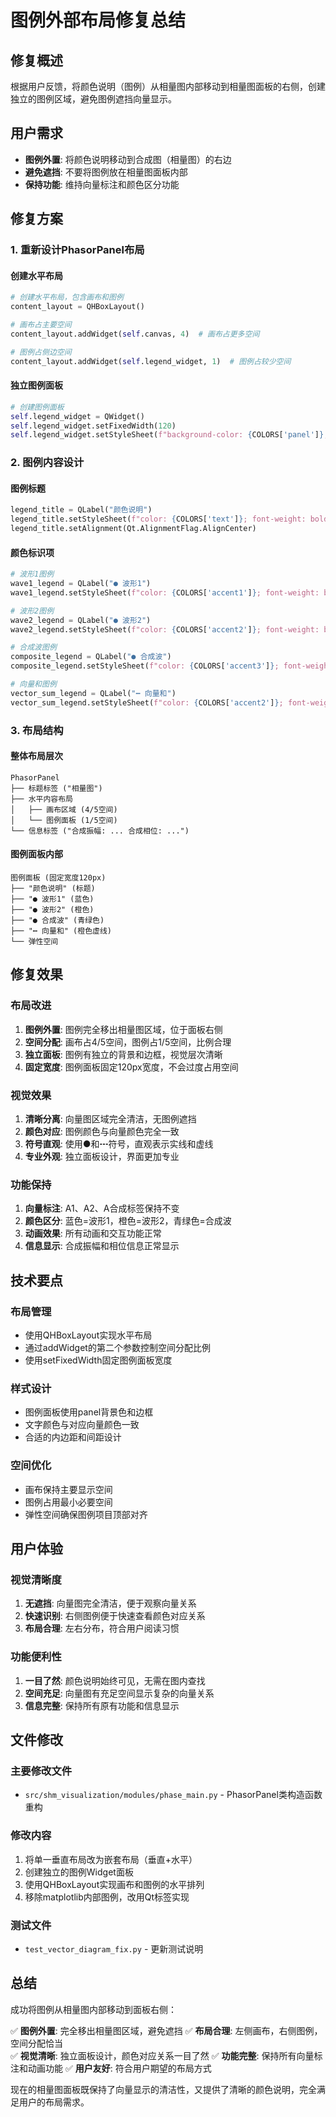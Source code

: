 # 图例外部布局修复总结

## 修复概述

根据用户反馈，将颜色说明（图例）从相量图内部移动到相量图面板的右侧，创建独立的图例区域，避免图例遮挡向量显示。

## 用户需求

- **图例外置**: 将颜色说明移动到合成图（相量图）的右边
- **避免遮挡**: 不要将图例放在相量图面板内部
- **保持功能**: 维持向量标注和颜色区分功能

## 修复方案

### 1. 重新设计PhasorPanel布局

#### 创建水平布局
```python
# 创建水平布局，包含画布和图例
content_layout = QHBoxLayout()

# 画布占主要空间
content_layout.addWidget(self.canvas, 4)  # 画布占更多空间

# 图例占侧边空间  
content_layout.addWidget(self.legend_widget, 1)  # 图例占较少空间
```

#### 独立图例面板
```python
# 创建图例面板
self.legend_widget = QWidget()
self.legend_widget.setFixedWidth(120)
self.legend_widget.setStyleSheet(f"background-color: {COLORS['panel']}; border: 1px solid {COLORS['border']}; border-radius: 4px;")
```

### 2. 图例内容设计

#### 图例标题
```python
legend_title = QLabel("颜色说明")
legend_title.setStyleSheet(f"color: {COLORS['text']}; font-weight: bold; font-size: 11pt; padding: 3px;")
legend_title.setAlignment(Qt.AlignmentFlag.AlignCenter)
```

#### 颜色标识项
```python
# 波形1图例
wave1_legend = QLabel("● 波形1")
wave1_legend.setStyleSheet(f"color: {COLORS['accent1']}; font-weight: bold; font-size: 10pt; padding: 2px;")

# 波形2图例  
wave2_legend = QLabel("● 波形2")
wave2_legend.setStyleSheet(f"color: {COLORS['accent2']}; font-weight: bold; font-size: 10pt; padding: 2px;")

# 合成波图例
composite_legend = QLabel("● 合成波")
composite_legend.setStyleSheet(f"color: {COLORS['accent3']}; font-weight: bold; font-size: 10pt; padding: 2px;")

# 向量和图例
vector_sum_legend = QLabel("┅ 向量和")
vector_sum_legend.setStyleSheet(f"color: {COLORS['accent2']}; font-weight: bold; font-size: 10pt; padding: 2px;")
```

### 3. 布局结构

#### 整体布局层次
```
PhasorPanel
├── 标题标签 ("相量图")
├── 水平内容布局
│   ├── 画布区域 (4/5空间)
│   └── 图例面板 (1/5空间)
└── 信息标签 ("合成振幅: ... 合成相位: ...")
```

#### 图例面板内部
```
图例面板 (固定宽度120px)
├── "颜色说明" (标题)
├── "● 波形1" (蓝色)
├── "● 波形2" (橙色)  
├── "● 合成波" (青绿色)
├── "┅ 向量和" (橙色虚线)
└── 弹性空间
```

## 修复效果

### 布局改进
1. **图例外置**: 图例完全移出相量图区域，位于面板右侧
2. **空间分配**: 画布占4/5空间，图例占1/5空间，比例合理
3. **独立面板**: 图例有独立的背景和边框，视觉层次清晰
4. **固定宽度**: 图例面板固定120px宽度，不会过度占用空间

### 视觉效果
1. **清晰分离**: 向量图区域完全清洁，无图例遮挡
2. **颜色对应**: 图例颜色与向量颜色完全一致
3. **符号直观**: 使用●和┅符号，直观表示实线和虚线
4. **专业外观**: 独立面板设计，界面更加专业

### 功能保持
1. **向量标注**: A1、A2、A合成标签保持不变
2. **颜色区分**: 蓝色=波形1，橙色=波形2，青绿色=合成波
3. **动画效果**: 所有动画和交互功能正常
4. **信息显示**: 合成振幅和相位信息正常显示

## 技术要点

### 布局管理
- 使用QHBoxLayout实现水平布局
- 通过addWidget的第二个参数控制空间分配比例
- 使用setFixedWidth固定图例面板宽度

### 样式设计
- 图例面板使用panel背景色和边框
- 文字颜色与对应向量颜色一致
- 合适的内边距和间距设计

### 空间优化
- 画布保持主要显示空间
- 图例占用最小必要空间
- 弹性空间确保图例项目顶部对齐

## 用户体验

### 视觉清晰度
1. **无遮挡**: 向量图完全清洁，便于观察向量关系
2. **快速识别**: 右侧图例便于快速查看颜色对应关系
3. **布局合理**: 左右分布，符合用户阅读习惯

### 功能便利性
1. **一目了然**: 颜色说明始终可见，无需在图内查找
2. **空间充足**: 向量图有充足空间显示复杂的向量关系
3. **信息完整**: 保持所有原有功能和信息显示

## 文件修改

### 主要修改文件
- `src/shm_visualization/modules/phase_main.py` - PhasorPanel类构造函数重构

### 修改内容
1. 将单一垂直布局改为嵌套布局（垂直+水平）
2. 创建独立的图例Widget面板
3. 使用QHBoxLayout实现画布和图例的水平排列
4. 移除matplotlib内部图例，改用Qt标签实现

### 测试文件
- `test_vector_diagram_fix.py` - 更新测试说明

## 总结

成功将图例从相量图内部移动到面板右侧：

✅ **图例外置**: 完全移出相量图区域，避免遮挡
✅ **布局合理**: 左侧画布，右侧图例，空间分配恰当  
✅ **视觉清晰**: 独立面板设计，颜色对应关系一目了然
✅ **功能完整**: 保持所有向量标注和动画功能
✅ **用户友好**: 符合用户期望的布局方式

现在的相量图面板既保持了向量显示的清洁性，又提供了清晰的颜色说明，完全满足用户的布局需求。
